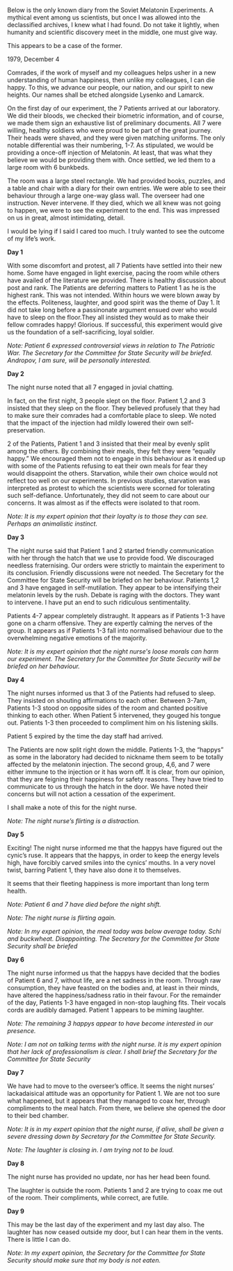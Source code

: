 Below is the only known diary from the Soviet Melatonin Experiments. A mythical event among us scientists, but once I was allowed into the declassified archives, I knew what I had found. Do not take it lightly, when humanity and scientific discovery meet in the middle, one must give way.

This appears to be a case of the former.

1979, December 4

Comrades, if the work of myself and my colleagues helps usher in a new understanding of human happiness, then unlike my colleagues, I can die happy. To this, we advance our people, our nation, and our spirit to new heights. Our names shall be etched alongside Lysenko and Lamarck.

On the first day of our experiment, the 7 Patients arrived at our laboratory. We did their bloods, we checked their biometric information, and of course, we made them sign an exhaustive list of preliminary documents. All 7 were willing, healthy soldiers who were proud to be part of the great journey. Their heads were shaved, and they were given matching uniforms. The only notable differential was their numbering, 1-7. As stipulated, we would be providing a once-off injection of Melatonin. At least, that was what they believe we would be providing them with. Once settled, we led them to a large room with 6 bunkbeds.

The room was a large steel rectangle. We had provided books, puzzles, and a table and chair with a diary for their own entries. We were able to see their behaviour through a large one-way glass wall. The overseer had one instruction. Never intervene. If they died, which we all knew was not going to happen, we were to see the experiment to the end. This was impressed on us in great, almost intimidating, detail.

I would be lying if I said I cared too much. I truly wanted to see the outcome of my life’s work.

**Day 1**

With some discomfort and protest, all 7 Patients have settled into their new home. Some have engaged in light exercise, pacing the room while others have availed of the literature we provided. There is healthy discussion about post and rank. The Patients are deferring matters to Patient 1 as he is the highest rank. This was not intended. Within hours we were blown away by the effects. Politeness, laughter, and good spirit was the theme of Day 1. It did not take long before a passinonate argument ensued over who would have to sleep on the floor.They all insisted they would as to make their fellow comrades happy! Glorious. If successful, this experiment would give us the foundation of a self-sacrificing, loyal soldier.

*Note: Patient 6 expressed controversial views in relation to The Patriotic War. The Secretary for the Committee for State Security will be briefed. Andropov, I am sure, will be personally interested.*   

**Day 2**

The night nurse noted that all 7 engaged in jovial chatting.

In fact, on the first night, 3 people slept on the floor. Patient 1,2 and 3 insisted that they sleep on the floor. They believed profusely that they had to make sure their comrades had a comfortable place to sleep. We noted that the impact of the injection had mildly lowered their own self-preservation.

2 of the Patients, Patient 1 and 3 insisted that their meal by evenly split among the others. By combining their meals, they felt they were “equally happy.” We encouraged them not to engage in this behaviour as it ended up with some of the Patients refusing to eat their own meals for fear they would disappoint the others. Starvation, while their own choice would not reflect too well on our experiments. In previous studies, starvation was interpreted as protest to which the scientists were scorned for tolerating such self-defiance. Unfortunately, they did not seem to care about our concerns. It was almost as if the effects were isolated to that room.

*Note: It is my expert opinion that their loyalty is to those they can see. Perhaps an animalistic instinct.*

**Day 3**

The night nurse said that Patient 1 and 2 started friendly communication with her through the hatch that we use to provide food. We discouraged needless fraternising. Our orders were strictly to maintain the experiment to its conclusion. Friendly discussions were not needed. The Secretary for the Committee for State Security will be briefed on her behaviour. Patients 1,2 and 3 have engaged in self-mutilation. They appear to be intensifying their melatonin levels by the rush. Debate is raging with the doctors. They want to intervene. I have put an end to such ridiculous sentimentality.

Patients 4-7 appear completely distraught. It appears as if Patients 1-3 have gone on a charm offensive. They are expertly calming the nerves of the group. It appears as if Patients 1-3 fall into normalised behaviour due to the overwhelming negative emotions of the majority.

*Note: It is my expert opinion that the night nurse's loose morals can harm our experiment. The Secretary for the Committee for State Security will be briefed on her behaviour.*

**Day 4**

The night nurses informed us that 3 of the Patients had refused to sleep. They insisted on shouting affirmations to each other. Between 3-7am, Patients 1-3 stood on opposite sides of the room and chanted positive thinking to each other. When Patient 5 intervened, they gouged his tongue out. Patients 1-3 then proceeded to compliment him on his listening skills.

Patient 5 expired by the time the day staff had arrived.

The Patients are now split right down the middle. Patients 1-3, the “happys” as some in the laboratory had decided to nickname them seem to be totally affected by the melatonin injection. The second group, 4,6, and 7 were either immune to the injection or it has worn off. It is clear, from our opinion, that they are feigning their happiness for safety reasons. They have tried to communicate to us through the hatch in the door. We have noted their concerns but will not action a cessation of the experiment.

I shall make a note of this for the night nurse.

*Note: The night nurse’s flirting is a distraction.*

**Day 5**

Exciting! The night nurse informed me that the happys have figured out the cynic’s ruse. It appears that the happys, in order to keep the energy levels high, have forcibly carved smiles into the cynics’ mouths. In a very novel twist, barring Patient 1, they have also done it to themselves.

It seems that their fleeting happiness is more important than long term health.

*Note: Patient 6 and 7 have died before the night shift.*

*Note: The night nurse is flirting again.*

*Note: In my expert opinion, the meal today was below average today. Schi and buckwheat. Disappointing. The Secretary for the Committee for State Security shall be briefed*

**Day 6**

The night nurse informed us that the happys have decided that the bodies of Patient 6 and 7, without life, are a net sadness in the room. Through raw consumption, they have feasted on the bodies and, at least in their minds, have altered the happiness/sadness ratio in their favour. For the remainder of the day, Patients 1-3 have engaged in non-stop laughing fits. Their vocals cords are audibly damaged. Patient 1 appears to be miming laughter.

*Note: The remaining 3 happys appear to have become interested in our presence.*

*Note: I am not on talking terms with the night nurse. It is my expert opinion that her lack of professionalism is clear. I shall brief the Secretary for the Committee for State Security*

**Day 7**

We have had to move to the overseer’s office. It seems the night nurses’ lackadaisical attitude was an opportunity for Patient 1. We are not too sure what happened, but it appears that they managed to coax her, through compliments to the meal hatch. From there, we believe she opened the door to their bed chamber.

*Note: It is in my expert opinion that the night nurse, if alive, shall be given a severe dressing down by Secretary for the Committee for State Security.*

*Note: The laughter is closing in. I am trying not to be loud.*

**Day 8**

The night nurse has provided no update, nor has her head been found.

The laughter is outside the room. Patients 1 and 2 are trying to coax me out of the room. Their compliments, while correct, are futile.

**Day 9**

This may be the last day of the experiment and my last day also. The laughter has now ceased outside my door, but I can hear them in the vents. There is little I can do.

*Note: In my expert opinion, the Secretary for the Committee for State Security should make sure that my body is not eaten.*